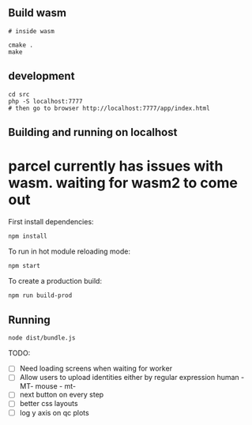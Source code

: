## Build wasm

```
# inside wasm

cmake .
make
```

## development

```
cd src
php -S localhost:7777
# then go to browser http://localhost:7777/app/index.html
```

## Building and running on localhost
# parcel currently has issues with wasm. waiting for wasm2 to come out
First install dependencies:

```sh
npm install
```

To run in hot module reloading mode:

```sh
npm start
```

To create a production build:

```sh
npm run build-prod
```

## Running

```sh
node dist/bundle.js
```

TODO:
- [ ] Need loading screens when waiting for worker
- [ ] Allow users to upload identities
    either by regular expression
    human - MT-
    mouse - mt-
- [ ] next button on every step
- [ ] better css layouts
- [ ] log y axis on qc plots